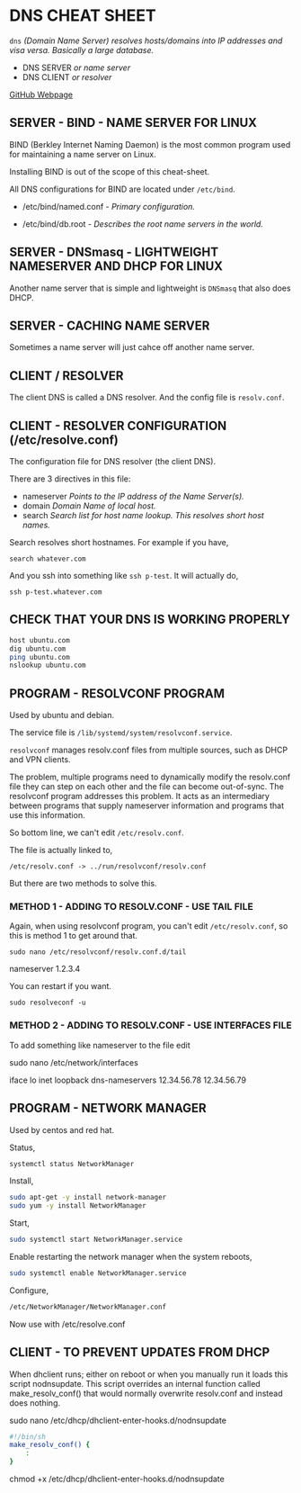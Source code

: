 # DNS CHEAT SHEET

`dns` _(Domain Name Server) resolves hosts/domains into IP addresses
and visa versa.  Basically a large database._

* DNS SERVER _or name server_
* DNS CLIENT _or resolver_

[GitHub Webpage](https://jeffdecola.github.io/my-cheat-sheets/)

## SERVER - BIND - NAME SERVER FOR LINUX

BIND (Berkley Internet Naming Daemon) is the most common
program used for maintaining a name server on Linux.

Installing BIND is out of the scope of this cheat-sheet.

All DNS configurations for BIND are located under `/etc/bind`.

* /etc/bind/named.conf - _Primary configuration._

* /etc/bind/db.root -  _Describes the root name servers in the world._

## SERVER - DNSmasq - LIGHTWEIGHT NAMESERVER AND DHCP FOR LINUX

Another name server that is simple and lightweight is
`DNSmasq` that also does DHCP.

## SERVER - CACHING NAME SERVER

Sometimes a name server will just cahce off another name server.

## CLIENT / RESOLVER

The client DNS is called a DNS resolver.  And the config file is
`resolv.conf`.

## CLIENT - RESOLVER CONFIGURATION (/etc/resolve.conf)

The configuration file for DNS resolver (the client DNS).

There are 3 directives in this file:

* nameserver _Points to the IP address of the Name Server(s)._
* domain     _Domain Name of local host._
* search     _Search list for host name lookup.  This resolves short host names._

Search resolves short hostnames. For example if you have,

`search whatever.com`

And you ssh into something like `ssh p-test`.  It will actually do,

`ssh p-test.whatever.com`

## CHECK THAT YOUR DNS IS WORKING PROPERLY

```bash
host ubuntu.com
dig ubuntu.com
ping ubuntu.com
nslookup ubuntu.com
```

## PROGRAM - RESOLVCONF PROGRAM

Used by ubuntu and debian.

The service file is `/lib/systemd/system/resolvconf.service`.

`resolvconf` manages resolv.conf files from multiple sources,
such as DHCP and VPN clients.

The problem, multiple programs need to dynamically modify
the resolv.conf file they can step on each other and the
file can become out-of-sync. The resolvconf program addresses
this problem. It acts as an intermediary between programs that supply
nameserver information and programs that use this information.

So bottom line, we can't edit `/etc/resolv.conf`.

The file is actually linked to,

`/etc/resolv.conf -> ../run/resolvconf/resolv.conf`

But there are two methods to solve this.

### METHOD 1 - ADDING TO RESOLV.CONF - USE TAIL FILE

Again, when using resolvconf program, you can't edit
`/etc/resolv.conf`, so this is method 1 to get around that.

`sudo nano /etc/resolvconf/resolv.conf.d/tail`

nameserver 1.2.3.4

You can restart if you want.

`sudo resolveconf -u`

### METHOD 2 - ADDING TO RESOLV.CONF - USE INTERFACES FILE

To add something like nameserver to the file edit

sudo nano /etc/network/interfaces

iface lo inet loopback
    dns-nameservers 12.34.56.78 12.34.56.79

## PROGRAM - NETWORK MANAGER

Used by centos and red hat.

Status,

```bash
systemctl status NetworkManager
```

Install,

```bash
sudo apt-get -y install network-manager
sudo yum -y install NetworkManager
```

Start,

```bash
sudo systemctl start NetworkManager.service
```

Enable restarting the network manager when the system reboots,

```bash
sudo systemctl enable NetworkManager.service
```

Configure,

```bash
/etc/NetworkManager/NetworkManager.conf
```

Now use with /etc/resolve.conf

## CLIENT - TO PREVENT UPDATES FROM DHCP

When dhclient runs; either on reboot or when you
manually run it loads this script nodnsupdate.
This script overrides an internal function called
make_resolv_conf() that would normally overwrite
resolv.conf and instead does nothing.

sudo nano /etc/dhcp/dhclient-enter-hooks.d/nodnsupdate

```bash
#!/bin/sh
make_resolv_conf() {
    :
}
```

chmod +x /etc/dhcp/dhclient-enter-hooks.d/nodnsupdate
